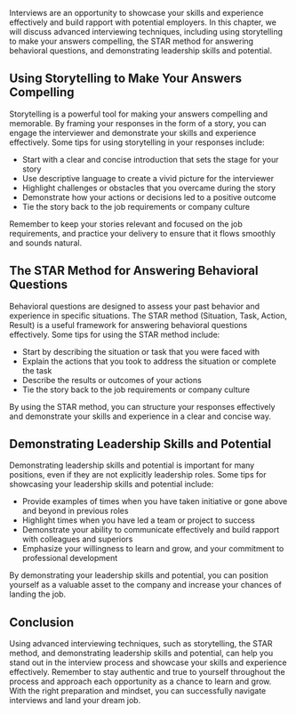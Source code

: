 
Interviews are an opportunity to showcase your skills and experience effectively and build rapport with potential employers. In this chapter, we will discuss advanced interviewing techniques, including using storytelling to make your answers compelling, the STAR method for answering behavioral questions, and demonstrating leadership skills and potential.

Using Storytelling to Make Your Answers Compelling
--------------------------------------------------

Storytelling is a powerful tool for making your answers compelling and memorable. By framing your responses in the form of a story, you can engage the interviewer and demonstrate your skills and experience effectively. Some tips for using storytelling in your responses include:

* Start with a clear and concise introduction that sets the stage for your story
* Use descriptive language to create a vivid picture for the interviewer
* Highlight challenges or obstacles that you overcame during the story
* Demonstrate how your actions or decisions led to a positive outcome
* Tie the story back to the job requirements or company culture

Remember to keep your stories relevant and focused on the job requirements, and practice your delivery to ensure that it flows smoothly and sounds natural.

The STAR Method for Answering Behavioral Questions
--------------------------------------------------

Behavioral questions are designed to assess your past behavior and experience in specific situations. The STAR method (Situation, Task, Action, Result) is a useful framework for answering behavioral questions effectively. Some tips for using the STAR method include:

* Start by describing the situation or task that you were faced with
* Explain the actions that you took to address the situation or complete the task
* Describe the results or outcomes of your actions
* Tie the story back to the job requirements or company culture

By using the STAR method, you can structure your responses effectively and demonstrate your skills and experience in a clear and concise way.

Demonstrating Leadership Skills and Potential
---------------------------------------------

Demonstrating leadership skills and potential is important for many positions, even if they are not explicitly leadership roles. Some tips for showcasing your leadership skills and potential include:

* Provide examples of times when you have taken initiative or gone above and beyond in previous roles
* Highlight times when you have led a team or project to success
* Demonstrate your ability to communicate effectively and build rapport with colleagues and superiors
* Emphasize your willingness to learn and grow, and your commitment to professional development

By demonstrating your leadership skills and potential, you can position yourself as a valuable asset to the company and increase your chances of landing the job.

Conclusion
----------

Using advanced interviewing techniques, such as storytelling, the STAR method, and demonstrating leadership skills and potential, can help you stand out in the interview process and showcase your skills and experience effectively. Remember to stay authentic and true to yourself throughout the process and approach each opportunity as a chance to learn and grow. With the right preparation and mindset, you can successfully navigate interviews and land your dream job.
